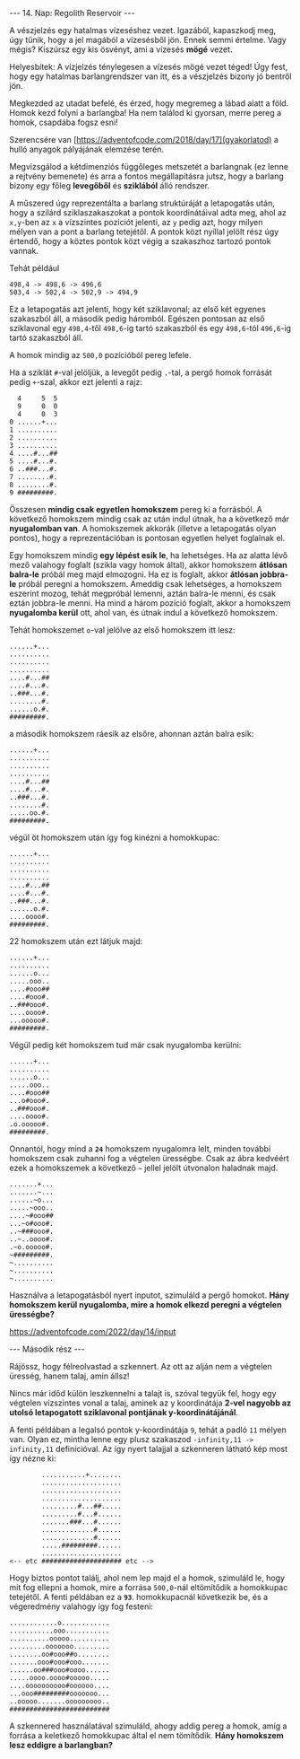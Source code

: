 --- 14. Nap: Regolith Reservoir ---

A vészjelzés egy hatalmas vízeséshez vezet. Igazából, kapaszkodj meg, úgy tűnik, hogy a jel magából a vízesésből jön. Ennek semmi értelme. Vagy mégis? Kiszúrsz egy kis ösvényt, ami a vízesés **mögé** vezet. 

Helyesbítek: A vízjelzés ténylegesen a vízesés mögé vezet téged! Úgy fest, hogy egy hatalmas barlangrendszer van itt, és a vészjelzés bizony jó bentről jön. 

Megkezded az utadat befelé, és érzed, hogy megremeg a lábad alatt a föld. Homok kezd folyni a barlangba! Ha nem találod ki gyorsan, merre pereg a homok, csapdába fogsz esni!

Szerencsére van [https://adventofcode.com/2018/day/17](gyakorlatod) a hulló anyagok pályájának elemzése terén.

Megvizsgálod a kétdimenziós függőleges metszetét a barlangnak (ez lenne a rejtvény bemenete) és arra a fontos megállapításra jutsz, hogy a barlang bizony egy főleg **levegőből** és **sziklából** álló rendszer.

A műszered úgy reprezentálta a barlang struktúráját a letapogatás után, hogy a szilárd sziklaszakaszokat a pontok koordinátáival adta meg, ahol az ``x,y``-ben az ``x`` a vízszintes pozíciót jelenti, az ``y`` pedig azt, hogy milyen mélyen van a pont a barlang tetejétől. A pontok közt nyíllal jelölt rész úgy értendő, hogy a köztes pontok közt végig a szakaszhoz tartozó pontok vannak.

Tehát például

```
498,4 -> 498,6 -> 496,6
503,4 -> 502,4 -> 502,9 -> 494,9
```

Ez a letapogatás azt jelenti, hogy két sziklavonal; az első két egyenes szakaszból áll, a második pedig háromból. Egészen pontosan az első sziklavonal egy ``498,4``-től ``498,6``-ig tartó szakaszból és egy ``498,6``-tól ``496,6``-ig tartó szakaszból áll. 

A homok mindig az ``500,0`` pozícióból pereg lefele.

Ha a sziklát ``#``-val jelöljük, a levegőt pedig ``.``-tal, a pergő homok forrását pedig ``+``-szal, akkor ezt jelenti a rajz:

```
  4     5  5
  9     0  0
  4     0  3
0 ......+...
1 ..........
2 ..........
3 ..........
4 ....#...##
5 ....#...#.
6 ..###...#.
7 ........#.
8 ........#.
9 #########.
```

Összesen **mindig csak egyetlen homokszem** pereg ki a forrásból. A következő homokszem mindig csak az után indul útnak, ha a következő már **nyugalomban van**. A homokszemek akkorák (illetve a letapogatás olyan pontos), hogy a reprezentációban is pontosan egyetlen helyet foglalnak el. 


Egy homokszem mindig **egy lépést esik le**, ha lehetséges. Ha az alatta lévő mező valahogy foglalt (szikla vagy homok által), akkor homokszem **átlósan balra-le** próbál meg majd elmozogni. Ha ez is foglalt, akkor **átlósan jobbra-le** próbál peregni a homokszem. Ameddig csak lehetséges, a homokszem eszerint mozog, tehát megpróbál lemenni, aztán balra-le menni, és csak eztán jobbra-le menni. Ha mind a három pozíció foglalt, akkor a homokszem **nyugalomba kerül** ott, ahol van, és útnak indul a következő homokszem.

Tehát homokszemet ``o``-val jelölve az első homokszem itt lesz: 
```
......+...
..........
..........
..........
....#...##
....#...#.
..###...#.
........#.
......o.#.
#########.
```
a második homokszem ráesik az elsőre, ahonnan aztán balra esik:
```
......+...
..........
..........
..........
....#...##
....#...#.
..###...#.
........#.
.....oo.#.
#########.
```
végül öt homokszem után így fog kinézni a homokkupac:
```
......+...
..........
..........
..........
....#...##
....#...#.
..###...#.
......o.#.
....oooo#.
#########.
```
22 homokszem után ezt látjuk majd:
```
......+...
..........
......o...
.....ooo..
....#ooo##
....#ooo#.
..###ooo#.
....oooo#.
...ooooo#.
#########.
```
Végül pedig két homokszem tud már csak nyugalomba kerülni:

```
......+...
..........
......o...
.....ooo..
....#ooo##
...o#ooo#.
..###ooo#.
....oooo#.
.o.ooooo#.
#########.
```

Onnantól, hogy mind a **``24``** homokszem nyugalomra lelt, minden további homokszem csak zuhanni fog a végtelen ürességbe. Csak az ábra kedvéért ezek a homokszemek a következő ``~`` jellel jelölt útvonalon haladnak majd. 
```
.......+...
.......~...
......~o...
.....~ooo..
....~#ooo##
...~o#ooo#.
..~###ooo#.
..~..oooo#.
.~o.ooooo#.
~#########.
~..........
~..........
~..........
```

Használva a letapogatásból nyert inputot, szimuláld a pergő homokot. **Hány homokszem kerül nyugalomba, mire a homok elkezd peregni a végtelen ürességbe?**

https://adventofcode.com/2022/day/14/input


--- Második rész ---

Rájössz, hogy félreolvastad a szkennert. Az ott az alján nem a végtelen üresség, hanem talaj, amin állsz!

Nincs már időd külön leszkennelni a talajt is, szóval tegyük fel, hogy egy végtelen vízszintes vonal a talaj, aminek az y koordinátája **2-vel nagyobb az utolsó letapogatott sziklavonal pontjának y-koordinátájánál**. 

A fenti példában a legalsó pontok y-koordinátája ``9``, tehát a padló ``11`` mélyen van. Olyan ez, mintha lenne egy plusz szakaszod ``-infinity,11 -> infinity,11`` definícióval. Az így nyert talajjal a szkenneren látható kép most így nézne ki:

```
        ...........+........
        ....................
        ....................
        ....................
        .........#...##.....
        .........#...#......
        .......###...#......
        .............#......
        .............#......
        .....#########......
        ....................
<-- etc #################### etc -->
```

Hogy biztos pontot találj, ahol nem lep majd el a homok, szimuláld le, hogy mit fog ellepni a homok, mire a forrása ``500,0``-nál eltömítődik a homokkupac tetejétől. A fenti példában ez a **``93``**. homokkupacnál következik be, és a végeredmény valahogy így fog festeni: 
```
............o............
...........ooo...........
..........ooooo..........
.........ooooooo.........
........oo#ooo##o........
.......ooo#ooo#ooo.......
......oo###ooo#oooo......
.....oooo.oooo#ooooo.....
....oooooooooo#oooooo....
...ooo#########ooooooo...
..ooooo.......ooooooooo..
#########################
```

A szkennered használatával szimuláld, ahogy addig pereg a homok, amíg a forrása a keletkező homokkupac által el nem tömítődik. **Hány homokszem lesz eddigre a barlangban?**